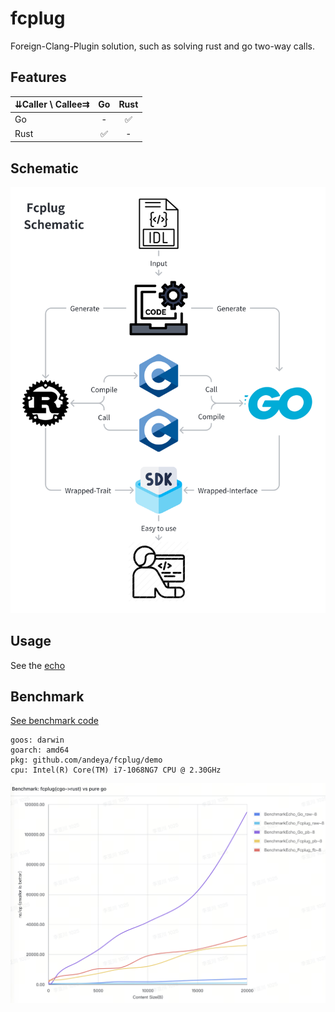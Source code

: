 # fcplug

Foreign-Clang-Plugin solution, such as solving rust and go two-way calls.

## Features

| ⇊Caller \ Callee⇉ |  Go  | Rust |
|-------------------|:----:|:----:|
| Go                |  -   |  ✅   |
| Rust              |  ✅ |  -   |

## Schematic

![Fcplug Schematic](https://github.com/andeya/fcplug/raw/HEAD/doc/fcplug_schematic.png)

## Usage

See the [echo](https://github.com/andeya/fcplug/raw/HEAD/samples/echo)

## Benchmark

[See benchmark code](https://github.com/andeya/fcplug/blob/HEAD/samples/echo/go_call_rust_test.go)

```text
goos: darwin
goarch: amd64
pkg: github.com/andeya/fcplug/demo
cpu: Intel(R) Core(TM) i7-1068NG7 CPU @ 2.30GHz
```

![Benchmark: fcplug(cgo->rust) vs pure go](https://github.com/andeya/fcplug/raw/HEAD/doc/benchmark.png)

